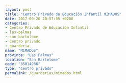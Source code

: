 ```yaml
---
layout: post
title: "Centro Privado de Educación Infantil MIMADOS"
date: 2017-09-20 20:57:05 +0200
categories:
- Centro Privado de Educación Infantil
- las-palmas
- san-bartolome
- Centro privado
- guarderia
name: "MIMADOS"
province: "Las Palmas"
location: "San Bartolome"
code: "35014986"
type: "Centro privado"
permalink: /guarderias/mimados.html
---
```


